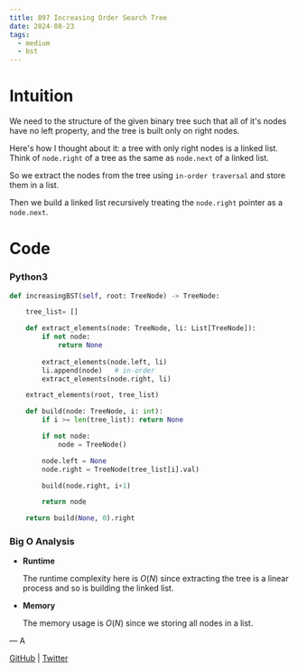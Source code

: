 ```yaml
---
title: 897 Increasing Order Search Tree
date: 2024-08-23
tags:
  - medium
  - bst
---
```


# Intuition

We need to the structure of the given binary tree such that all of it's nodes have no left property, and the tree is built only on right nodes.


Here's how I thought about it: a tree with only right nodes is a linked list. Think of `node.right` of a tree as the same as `node.next` of a linked list.


So we extract the nodes from the tree using `in-order traversal` and store them in a list.


Then we build a linked list recursively treating the `node.right` pointer as a `node.next`.

# Code

### Python3

```python
def increasingBST(self, root: TreeNode) -> TreeNode:

    tree_list= []

    def extract_elements(node: TreeNode, li: List[TreeNode]):
        if not node:
            return None
        
        extract_elements(node.left, li)
        li.append(node)   # in-order
        extract_elements(node.right, li)

    extract_elements(root, tree_list)

    def build(node: TreeNode, i: int):
        if i >= len(tree_list): return None

        if not node:
            node = TreeNode()

        node.left = None
        node.right = TreeNode(tree_list[i].val)

        build(node.right, i+1)

        return node

    return build(None, 0).right
```

### Big O Analysis

- **Runtime**

  The runtime complexity here is $O(N)$ since extracting the tree is a linear process and so is building the linked list.

- **Memory**

  The memory usage is $O(N)$ since we storing all nodes in a list.

— A

[GitHub](https://github.com/AtharvaKamble) | [Twitter](https://twitter.com/AtharvaKamble07)
